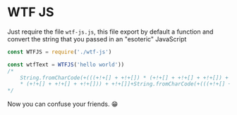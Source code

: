 # WTF JS

Just require the file `wtf-js.js`, this file export by default a function and convert the string that you passed in an "esoteric" JavaScript

```javascript
const WTFJS = require('./wtf-js')

const wtfText = WTFJS('hello world'))
/* 
    String.fromCharCode(+(((+!+[] + +!+[]) * (+!+[] + +!+[] + +!+[]) + +!+[] + []) + (+!+[] + +!+[])))+((!![]) + [])[+!+[] + +!+[] + +!+[]]+(![] + [])[+!+[] + +!+[]]+(![] + [])[+!+[] + +!+[]]+({} + [])[+!+[]]+({} + [])[((+!+[] + +!+[]) 
    * (+!+[] + +!+[] + +!+[])) + +!+[]]+String.fromCharCode(+(((+!+[] + +!+[]) ** (+!+[] + +!+[] + +!+[]) + []) + ((+!+[] + +!+[]) * (+!+[] + +!+[] + +!+[]) + +!+[] + [])))+({} + [])[+!+[]]+((!![]) + [])[+[+!+[]]]+(![] + [])[+!+[] + +!+[]]+([][[]] + [])[+!+[] + +!+[]]
*/
```

Now you can confuse your friends. 😁